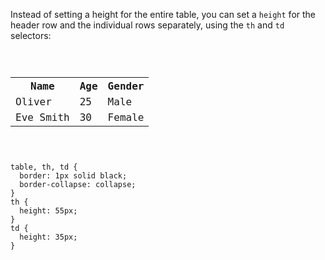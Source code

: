 Instead of setting a height
for the entire table, you can
set a `height` for the header
row and the individual rows
separately, using the `th`
and
`td` selectors:

<Editor lang="css">
<code>
<panel lang="html">
<table>
  <tr>
    <th>Name</th>
    <th>Age</th>
    <th>Gender</th>
  </tr>
  <tr>
    <td>Oliver</td>
    <td>25</td>
    <td>Male</td>
  </tr>
  <tr>
    <td>Eve Smith</td>
    <td>30</td>
    <td>Female</td>
  </tr>
</table>
</panel>
<panel lang="css">
table, th, td {
  border: 1px solid black;
  border-collapse: collapse;
}
th {
  height: 55px;
}
td {
  height: 35px;
}
</panel>
</code>
</Editor>